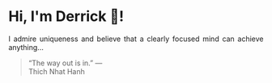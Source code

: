 # Hi, I'm Derrick 👋!
<p align="justify">I admire uniqueness and believe that a clearly focused mind can achieve anything...</p> 
<!-- #quote-start -->
<blockquote>&ldquo;The way out is in.&rdquo; &mdash; <footer>Thich Nhat Hanh</footer></blockquote>
<!-- #quote-end -->
